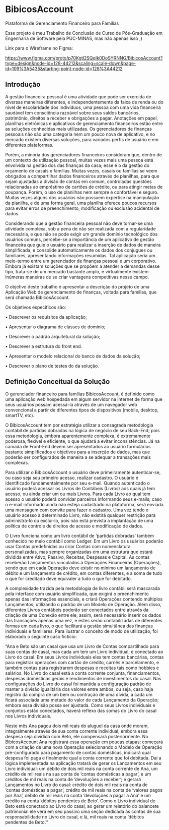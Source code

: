 # BibicosAccount
Plataforma de Gerenciamento Financeiro para Famílias

Esse projeto é meu Trabalho de Conclusão de Curso de Pós-Graduação em Engenharia de Software pela PUC-MINAS, mas não apenas isso ;)

Link para o Wireframe no Figma:

https://www.figma.com/proto/p70Kgtl2SQqIk0DoSYRNNG/BibicosAccount?type=design&node-id=128-44212&scaling=scale-down&page-id=109%3A5435&starting-point-node-id=128%3A44212

## Introdução

A gestão financeira pessoal é uma atividade que pode ser exercida de diversas maneiras diferentes, e independentemente da faixa de renda ou do nível de escolaridade dos indivíduos, uma pessoa com uma vida financeira saudável tem consciência razoável sobre seus saldos bancários, patrimônio, direitos a receber e obrigações a pagar. Anotações em papel, planilhas eletrônicas e aplicativos de gerenciamento financeiros estão entre as soluções conhecidas mais utilizadas. Os gerenciadores de finanças pessoais não são uma categoria nem um pouco nova de aplicativo, e no mercado existem diversas soluções, para variados perfis de usuário e em diferentes plataformas. 

Porém, a minoria dos gerenciadores financeiros consideram que, dentro de um contexto de utilização pessoal, muitas vezes mais uma pessoa está envolvida na gestão dos das finanças da casa; esse é o da gestão do orçamento de casais e famílias. Muitas vezes, casais ou famílias se veem obrigados a compartilhar dados financeiros através de planilhas, para que sejam ajustadas a divisão de contas em comum, controladas questões relacionadas ao empréstimo de cartões de crédito, ou para atingir metas de poupança. Porém, o uso de planilhas nem sempre é confortável e seguro. Muitas vezes alguns dos usuários não possuem expertise na manipulação da planilha, e de uma forma geral, uma planilha oferece poucos recursos para evitar erros de preenchimento, modificação ou exclusão acidental de dados.

Considerando que a gestão financeira pessoal não deve tornar-se uma atividade complexa, sob a pena de não ser realizada com a regularidade necessária, e que não se pode exigir um grande domínio tecnológico dos usuários comuns, percebe-se a importância de um aplicativo de gestão financeira que guie o usuário para realizar a inserção de dados de maneira simplificada, e consolide automaticamente os dados dos conjugues ou familiares, apresentando informações resumidas. Tal aplicação seria um meio-termo entre um gerenciador de finanças pessoal e um corporativo. Embora já existam soluções que se propõem a atender a demandas desse tipo, trata-se de um mercado bastante amplo, e virtualmente existem inúmeras maneiras de se criar vantagens competitivas nesse campo.

O objetivo deste trabalho é apresentar a descrição do projeto de uma Aplicação Web de gerenciamento de finanças, voltada para famílias, que será chamada BibicosAccount.

Os objetivos específicos são:

•	Descrever os requisitos da aplicação;

•	Apresentar o diagrama de classes de domínio;

•	Descrever o padrão arquitetural da solução; 

•	Descrever a estrutura do front end.

•	Apresentar o modelo relacional do banco de dados da solução; 

•	Descrever o plano de testes do da solução.

## Definição Conceitual da Solução

O gerenciador financeiro para famílias BibicosAccount, é definido como uma aplicação web hospedada em algum servidor na internet de forma que seus usuários possam acessá-la através de um navegador web convencional a partir de diferentes tipos de dispositivos (mobile, desktop, smartTV, etc).

O BibicosAccount tem por estratégia utilizar a consagrada metodologia contábil de partidas dobradas na lógica de negócio de seu Back-End; pois essa metodologia, embora aparentemente complexa, é extremamente poderosa, flexível e eficiente, o que ajudará a evitar inconsistências. Já na camada de Front-End devem ser apresentados ao usuário formulários bastante simplificados e objetivos para a inserção de dados, mas que poderão ser configurados de maneira a se adequar a transações mais complexas.

Para utilizar o BibicosAccount o usuário deve primeiramente autenticar-se, ou caso seja seu primeiro acesso, realizar cadastro. O usuário é identificado fundamentalmente por seu e-mail. Quando autenticado o usuário poderá acessar os Livros de Contábeis (Livros) aos quais já tem acesso, ou ainda criar um ou mais Livros. Para cada Livro ao qual tem acesso o usuário poderá convidar parceiros informando seus e-mails; caso o e-mail informado ainda não esteja cadastrado na plataforma, será enviada uma mensagem com convite para fazer o cadastro. Uma vez tendo o usuário acesso à determinado Livro, não existirá qualquer restrição para administrá-lo ou excluí-lo, pois não está prevista a implantação de uma política de controle de direitos de acesso e modificação de dados.

O Livro funciona como um livro contábil de ‘partidas dobradas’ também conhecido no meio contábil como Ledger. Em um Livro os usuários poderão usar Contas predefinidas ou criar Contas com nomenclatura personalizadas, mas sempre organizadas em uma estrutura que estará dividida entre Ativo, Passivo, Receitas, Despesas e Capital. As contas receberão Lançamentos vinculados à Operações Financeiras (Operações), sendo que em cada Operação deve existir no mínimo um lançamento de débito e um lançamento de crédito, em contas diferentes, e a soma de tudo o que for creditado deve equivaler a tudo o que for debitado.

A complexidade trazida pela metodologia de livro contábil será mascarada pela interface com usuário simplificada, que exigirá o preenchimento apenas das informações essenciais, e criará Operações contendo múltiplos Lançamentos, utilizando o padrão de um Modelo de Operação. Além disso, diferentes Livros contábeis poderão ser conectados entre através da criação de uma Conexão entre ele; assim, será necessário inserir os dados das transações apenas uma vez, e estes serão contabilizadas de diferentes formas em cada livro, o que facilitará a gestão simultânea das finanças individuais e familiares.
Para ilustrar o conceito de modo de utilização, foi elaborado o seguinte caso fictício:

“Ana e Beto são um casal que usa um Livro de Contas compartilhado para suas contas de casal, mas cada um tem um Livro individual, e conectado ao Livro do casal. Em seus Livros individuais eles tem contas bancárias, contas para registrar operações com cartão de crédito, carnês e parcelamento, e também contas para registrarem despesas e receitas tais como hobbies e salários. No Livro do casal está a conta corrente conjunta, financiamentos, despesas domésticas gerais e rendimentos de investimentos do casal. Nas configurações do Livro do casal foi mantida a configuração padrão de manter a divisão igualitária dos valores entre ambos, ou seja, caso haja registro da compra de um bem ou contração de uma dívida, a cada um ficará associada uma metade do valor de cada Lançamento da Operação; embora essa divisão possa ser ajustada. Como seus Livros individuais e conjuntos estão conectados, haverá reflexo das somas do Livro do casal nos Livros individuais.

Neste mês Ana pagou dois mil reais do aluguel da casa onde moram, integralmente através de sua conta corrente individual; embora essa despesa seja dividida com Beto, ele compensará posteriormente. No BibicosAccount Ana registrará essa operação em poucas etapas: começará com a criação de uma nova Operação selecionando o Modelo de Operação pré-configurado para pagamento de contas domésticas, indicará qual despesa foi paga e finalmente qual a conta corrente que foi debitada. Daí a lógica implementada na aplicação tratará de gerar os Lançamentos em seu Livro individual: um débito de dois mil reais na conta corrente de Ana, um crédito de mil reais na sua conta de ‘contas domésticas a pagar’, e um créditos de mil reais na conta de ‘devoluções a receber’; e gerará Lançamentos no Livro do casal: crédito de dois mil reais na conta de  ‘contas domésticas a pagar’, crédito de mil reais na conta de ‘valores pagos por Ana’, débito de mil reais na conta ‘devoluções a pagar a Ana’ e um crédito na conta ‘débitos pendentes de Beto’. Como o Livro individual de Beto está conectado ao Livro do casal, ao gerar um relatório do balancete patrimonial ele verá em seu passivo uma seção dedicada às contas de sua responsabilidade no Livro do casal, e lá, mil reais na conta ‘débitos pendentes de Beto’.” 
